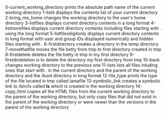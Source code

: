 0-current_working_directory prints the absolute path name of the current working directory
1-listit displays the contents list of your current directory
2-bring_me_home changes the working directory to the user's home directory
3-listfiles displays current directory contents in a long format
4-listmorefiles displays current directory contents including files starting with . using the long format
5-listfilesdigitonly displays current directory contents in long format with user and group IDs displayed numerically and hidden files starting with .
6-firstdirectory creates a directory in the temp directory
7-movethatfile moves the file betty from tmp to first directory created in tmp
8-firstdelete deletes the file betty in tmp in my first directory
9-firstdirdeletion is to delete the directory my first directory from tmp
10-back changes working directory to the previous one
11-lists lists all files inluding ones that start with . in the current directory and the parent of the working directory and the /boot directory in long format
12-file_type prints the type of the file located in tmp called iamafile
13-symbolic_link creates a symbolic link to /bin/ls called __ls__ which is created in the working directory
14-copy_html copies all the HTML files from the current working directory to the parent of the working directory, but only copy files that did not exist in the parent of the working directory or were newer than the versions in the parent of the working directory
